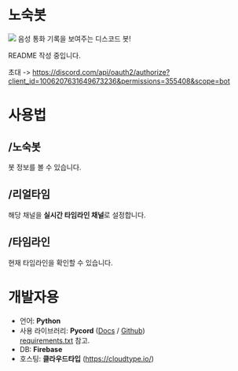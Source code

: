 # 노숙봇
<img src="https://cdn.discordapp.com/attachments/1135172443309350982/1135177658465001624/nosookbot_timeline.png">
음성 통화 기록을 보여주는 디스코드 봇!

README 작성 중입니다.

초대 -> https://discord.com/api/oauth2/authorize?client_id=1006207631649673236&permissions=355408&scope=bot

# 사용법
## /노숙봇
봇 정보를 볼 수 있습니다.

## /리얼타임
해당 채널을 **실시간 타임라인 채널**로 설정합니다.

## /타임라인
현재 타임라인을 확인할 수 있습니다.

# 개발자용
* 언어: **Python**
* 사용 라이브러리: **Pycord** ([Docs](https://docs.pycord.dev) / [Github](https://github.com/Pycord-Development/pycord)) <br>
  [requirements.txt](requirements.txt) 참고.
* DB: **Firebase**
* 호스팅: **클라우드타입** (https://cloudtype.io/)
